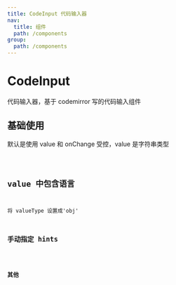```yaml
---
title: CodeInput 代码输入器
nav:
  title: 组件
  path: /components
group:
  path: /components
---
```


# CodeInput

代码输入器，基于 codemirror 写的代码输入组件

## 基础使用

默认是使用 value 和 onChange 受控，value 是字符串类型

<code src="./demos/index.tsx" />

## value 中包含语言

将 valueType 设置成'obj'
<code src="./demos/objVal.tsx" />

## 手动指定 hints

<code src="./demos/hint.tsx" />

## 其他

<code src="./demos/others.tsx" />

<API></API>
